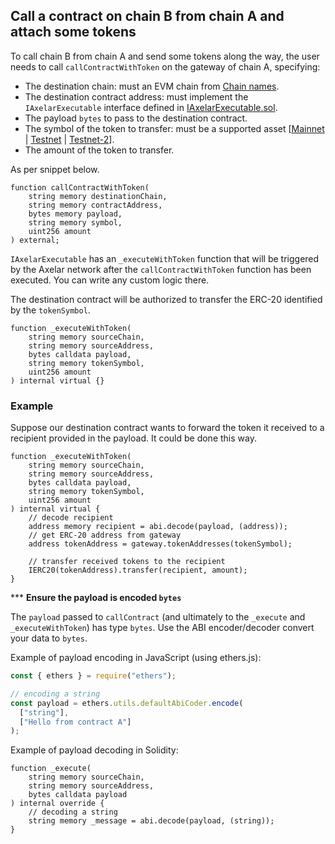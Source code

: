 
## Call a contract on chain B from chain A and attach some tokens

To call chain B from chain A and send some tokens along the way, the user needs to call `callContractWithToken` on the gateway of chain A, specifying:

- The destination chain: must an EVM chain from [Chain names](../chain-names).
- The destination contract address: must implement the `IAxelarExecutable` interface defined in [IAxelarExecutable.sol](https://github.com/axelarnetwork/axelar-cgp-solidity/blob/main/src/interfaces/IAxelarExecutable.sol).
- The payload `bytes` to pass to the destination contract.
- The symbol of the token to transfer: must be a supported asset [[Mainnet](/resources/mainnet) | [Testnet](/resources/testnet) | [Testnet-2](/resources/testnet-2)].
- The amount of the token to transfer.

As per snippet below.

```solidity
function callContractWithToken(
    string memory destinationChain,
    string memory contractAddress,
    bytes memory payload,
    string memory symbol,
    uint256 amount
) external;
```

`IAxelarExecutable` has an `_executeWithToken` function that will be triggered by the Axelar network after the `callContractWithToken` function has been executed. You can write any custom logic there.

The destination contract will be authorized to transfer the ERC-20 identified by the `tokenSymbol`.

```solidity
function _executeWithToken(
    string memory sourceChain,
    string memory sourceAddress,
    bytes calldata payload,
    string memory tokenSymbol,
    uint256 amount
) internal virtual {}
```

### Example

Suppose our destination contract wants to forward the token it received to a recipient provided in the payload. It could be done this way.

```solidity
function _executeWithToken(
    string memory sourceChain,
    string memory sourceAddress,
    bytes calldata payload,
    string memory tokenSymbol,
    uint256 amount
) internal virtual {
    // decode recipient
    address memory recipient = abi.decode(payload, (address));
    // get ERC-20 address from gateway
    address tokenAddress = gateway.tokenAddresses(tokenSymbol);

    // transfer received tokens to the recipient
    IERC20(tokenAddress).transfer(recipient, amount);
}
```

*** __Ensure the payload is encoded `bytes`__

The `payload` passed to `callContract` (and ultimately to the `_execute` and `_executeWithToken`) has type `bytes`. Use the ABI encoder/decoder convert your data to `bytes`.

Example of payload encoding in JavaScript (using ethers.js):

```jsx
const { ethers } = require("ethers");

// encoding a string
const payload = ethers.utils.defaultAbiCoder.encode(
  ["string"],
  ["Hello from contract A"]
);
```

Example of payload decoding in Solidity:

```solidity
function _execute(
    string memory sourceChain,
    string memory sourceAddress,
    bytes calldata payload
) internal override {
    // decoding a string
    string memory _message = abi.decode(payload, (string));
}
```
